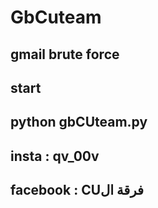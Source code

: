 # GbCuteam
gmail brute force
------------------
start 
------------------
python gbCUteam.py
-----------------
insta : qv_00v
-----------------
facebook : CUفرقة ال
-----------------
